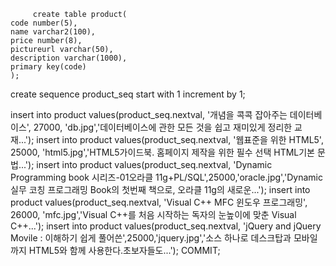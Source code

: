 <Resource name="jdbc/myoracle" auth="Container"
           	   type="javax.sql.DataSource" driverClassName="oracle.jdbc.OracleDriver"
            	  url="jdbc:oracle:thin:@127.0.0.1:1521:xe"
           	   username="ezen" password="1234" maxTotal="20" maxIdle="10"
           	   maxWaitMillis="-1"/>
           	   
         create table product(
    code number(5),
    name varchar2(100),
    price number(8),
    pictureurl varchar(50),
    description varchar(1000),
    primary key(code)
    );
    
create sequence product_seq start with 1 increment by 1;

insert into product values(product_seq.nextval, '개념을 콕콕 잡아주는 데이터베이스', 27000, 'db.jpg','데이터베이스에 관한 모든 것을 쉽고 재미있게 정리한 교재...');
insert into product values(product_seq.nextval, '웹표준을 위한 HTML5', 25000, 'html5.jpg','HTML5가이드북. 홈페이지 제작을 위한 필수 선택 HTML기본 문법...');
insert into product values(product_seq.nextval, 'Dynamic Programming book 시리즈-01오라클 11g+PL/SQL',25000,'oracle.jpg','Dynamic실무 코칭 프로그래밍 Book의 첫번째 책으로, 오라클 11g의 새로운...');
insert into product values(product_seq.nextval, 'Visual C++ MFC 윈도우 프로그래밍', 26000, 'mfc.jpg','Visual C++를 처음 시작하는 독자의 눈높이에 맞춘 Visual C++...');
insert into product values(product_seq.nextval, 'jQuery and jQuery Movile : 이해하기 쉽게 풀어쓴',25000,'jquery.jpg','소스 하나로 데스크탑과 모바일까지 HTML5와 함께 사용한다.초보자들도...');
COMMIT;  	   